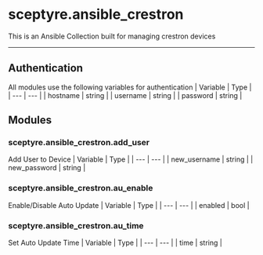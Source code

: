 # sceptyre.ansible_crestron
This is an Ansible Collection built for managing crestron devices

---
## Authentication
All modules use the following variables for authentication
| Variable  | Type      |
| ---       | ---       |
| hostname  | string    |
| username  | string    |
| password  | string    |

## Modules
### sceptyre.ansible_crestron.add_user
Add User to Device
| Variable      | Type      |
| ---           | ---       |
| new_username  | string    |
| new_password  | string    |

### sceptyre.ansible_crestron.au_enable
Enable/Disable Auto Update
| Variable      | Type      |
| ---           | ---       |
| enabled       | bool      |


### sceptyre.ansible_crestron.au_time
Set Auto Update Time
| Variable      | Type      |
| ---           | ---       |
| time          | string    |